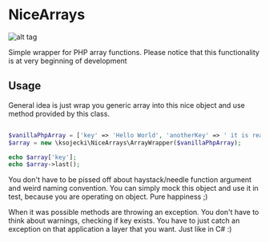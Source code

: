 # NiceArrays
![alt tag](http://phpci.sojecki.pl//build-status/image/1)

Simple wrapper for PHP array functions. Please notice that this functionality is at very beginning of development 

## Usage 

General idea is just wrap you generic array into this nice object and use method provided by this class. 

```php

$vanillaPhpArray = ['key' => 'Hello World', 'anotherKey' => ' it is really nice here'];
$array = new \ksojecki\NiceArrays\ArrayWrapper($vanillaPhpArray);

echo $array['key'];
echo $array->last();

```

You don't have to be pissed off about haystack/needle function argument and weird naming convention. You can simply mock this object and use it in test, because you are operating on object. Pure happiness ;) 

When it was possible methods are throwing an exception. You don't have to think about warnings, checking if key exists. You have to just catch an exception on that application a layer that you want. Just like in C# :) 

